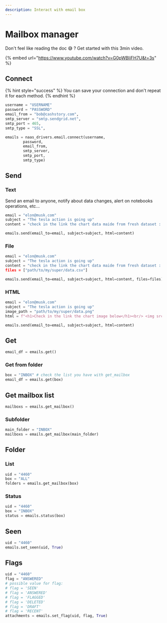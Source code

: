 ```yaml
---
description: Interact with email box
---
```


# Mailbox manager

Don't feel like reading the doc 😅 ? Get started with this 3min video. 

{% embed url="https://www.youtube.com/watch?v=G0pWBIiFH7U&t=3s" %}

## Connect

{% hint style="success" %}
You can save your connection and don't repeat it for each method.
{% endhint %}

```python
username = "USERNAME"
password = "PASSWORD"
email_from = "bob@cashstory.com",
smtp_server = "smtp.sendgrid.net",
smtp_port = 465,
smtp_type = "SSL",

emails = naas_drivers.email.connect(username, 
        password, 
        email_from, 
        smtp_server, 
        smtp_port,
        smtp_type)
```

## Send

### Text

Send an email to anyone, notify about data changes, alert on notebooks operations, etc... 

```python
email = "elon@musk.com"
subject = "The tesla action is going up"
content = "check in the link the chart data maide from fresh dataset : [LINK]"

emails.send(email_to=email, subject=subject, html=content)
```

### File

```python
email = "elon@musk.com"
subject = "The tesla action is going up"
content = "check in the link the chart data maide from fresh dataset : [LINK]"'
files = ["path/to/my/super/data.csv"]

emails.send(email_to=email, subject=subject, html=content, files=files)
```

### HTML

```python
email = "elon@musk.com"
subject = "The tesla action is going up"
image_path = "path/to/my/super/data.png"
html = f"<h1>Check in the link the chart image below</h1><br/> <img src="{image_path}"/>"

emails.send(email_to=email, subject=subject, html=content)
```

## Get

```python
email_df = emails.get()
```

### Get from folder

```python
box = "INBOX" # check the list you have with get_mailbox
email_df = emails.get(box)
```

## Get mailbox list

```python
mailboxs = emails.get_mailbox()
```

### Subfolder

```python
main_folder = "INBOX"
mailboxs = emails.get_mailbox(main_folder)
```

## Folder

### List

```python
uid = "4460"
box = "ALL"
folders = emails.get_mailbox(box)
```

### Status 

```python
uid = "4460"
box = "INBOX"
status = emails.status(box)
```

## Seen

```python
uid = "4460"
emails.set_seen(uid, True)
```

## Flags

```python
uid = "4460"
flag = "ANSWERED"
# possible value for flag:
# flag = 'SEEN'
# flag = 'ANSWERED'
# flag = 'FLAGGED'
# flag = 'DELETED'
# flag = 'DRAFT'
# flag = 'RECENT'
attachments = emails.set_flag(uid, flag, True)
```


